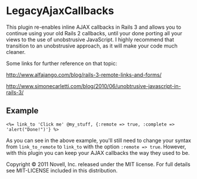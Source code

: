 LegacyAjaxCallbacks
======================

This plugin re-enables inline AJAX callbacks in Rails 3 and allows you to continue using your old Rails 2 callbacks, until your done porting all your views to the use of unobstrusive JavaScript. I highly recommend that transition to an unobstrusive approach, as it will make your code much cleaner.

Some links for further reference on that topic:

  http://www.alfajango.com/blog/rails-3-remote-links-and-forms/

  http://www.simonecarletti.com/blog/2010/06/unobtrusive-javascript-in-rails-3/


Example
-------

    <%= link_to 'Click me' @my_stuff, {:remote => true, :complete => 'alert("Done!")'} %>

As you can see in the above example, you'll still need to change your syntax from ``link_to_remote`` to ``link_to`` with the option ``:remote => true``. However, with this plugin you can keep your AJAX callbacks the way they used to be.

Copyright © 2011 Novell, Inc. released under the MIT license. For full details see MIT-LICENSE included in this distribution.
